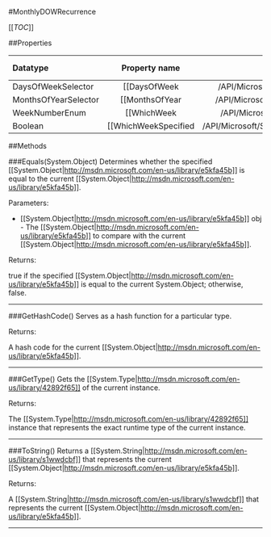 #MonthlyDOWRecurrence

[[_TOC_]]

##Properties

|Datatype|Property name|Property description|Default Value|
|:-------|:----------:|:-----------------:|:-----------:|
|DaysOfWeekSelector|[[DaysOfWeek|/API/Microsoft/SqlServer/ReportingServices2005/CodeSamples/Microsoft_SqlServer_ReportingServices2005_MonthlyDOWRecurrence_DaysOfWeek]]|<remarks />|null|
|MonthsOfYearSelector|[[MonthsOfYear|/API/Microsoft/SqlServer/ReportingServices2005/CodeSamples/Microsoft_SqlServer_ReportingServices2005_MonthlyDOWRecurrence_MonthsOfYear]]|<remarks />|null|
|WeekNumberEnum|[[WhichWeek|/API/Microsoft/SqlServer/ReportingServices2005/CodeSamples/Microsoft_SqlServer_ReportingServices2005_MonthlyDOWRecurrence_WhichWeek]]|<remarks />|FirstWeek|
|Boolean|[[WhichWeekSpecified|/API/Microsoft/SqlServer/ReportingServices2005/CodeSamples/Microsoft_SqlServer_ReportingServices2005_MonthlyDOWRecurrence_WhichWeekSpecified]]|<remarks />|False|


##Methods

###Equals(System.Object)
Determines whether the specified [[System.Object|http://msdn.microsoft.com/en-us/library/e5kfa45b]] is equal to the current [[System.Object|http://msdn.microsoft.com/en-us/library/e5kfa45b]].

Parameters: 

* [[System.Object|http://msdn.microsoft.com/en-us/library/e5kfa45b]] obj  - The [[System.Object|http://msdn.microsoft.com/en-us/library/e5kfa45b]] to compare with the current [[System.Object|http://msdn.microsoft.com/en-us/library/e5kfa45b]].





Returns:

true if the specified [[System.Object|http://msdn.microsoft.com/en-us/library/e5kfa45b]] is equal to the current System.Object; otherwise, false.


---


###GetHashCode()
 Serves as a hash function for a particular type.  





Returns:

A hash code for the current [[System.Object|http://msdn.microsoft.com/en-us/library/e5kfa45b]].


---


###GetType()
Gets the [[System.Type|http://msdn.microsoft.com/en-us/library/42892f65]] of the current instance.





Returns:

The [[System.Type|http://msdn.microsoft.com/en-us/library/42892f65]] instance that represents the exact runtime type of the current instance.


---


###ToString()
Returns a [[System.String|http://msdn.microsoft.com/en-us/library/s1wwdcbf]] that represents the current [[System.Object|http://msdn.microsoft.com/en-us/library/e5kfa45b]].





Returns:

A [[System.String|http://msdn.microsoft.com/en-us/library/s1wwdcbf]] that represents the current [[System.Object|http://msdn.microsoft.com/en-us/library/e5kfa45b]].


---


